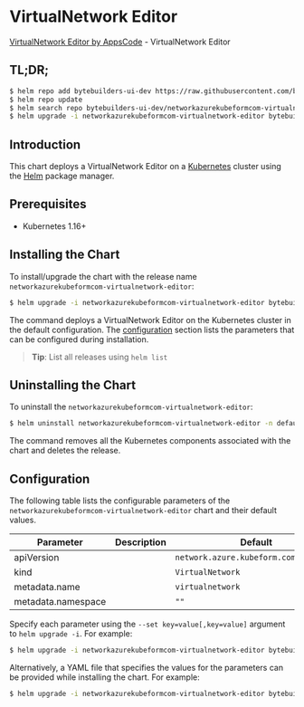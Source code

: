 # VirtualNetwork Editor

[VirtualNetwork Editor by AppsCode](https://byte.builders) - VirtualNetwork Editor

## TL;DR;

```bash
$ helm repo add bytebuilders-ui-dev https://raw.githubusercontent.com/bytebuilders/ui-wizards/
$ helm repo update
$ helm search repo bytebuilders-ui-dev/networkazurekubeformcom-virtualnetwork-editor --version=v0.4.17
$ helm upgrade -i networkazurekubeformcom-virtualnetwork-editor bytebuilders-ui-dev/networkazurekubeformcom-virtualnetwork-editor -n default --create-namespace --version=v0.4.17
```

## Introduction

This chart deploys a VirtualNetwork Editor on a [Kubernetes](http://kubernetes.io) cluster using the [Helm](https://helm.sh) package manager.

## Prerequisites

- Kubernetes 1.16+

## Installing the Chart

To install/upgrade the chart with the release name `networkazurekubeformcom-virtualnetwork-editor`:

```bash
$ helm upgrade -i networkazurekubeformcom-virtualnetwork-editor bytebuilders-ui-dev/networkazurekubeformcom-virtualnetwork-editor -n default --create-namespace --version=v0.4.17
```

The command deploys a VirtualNetwork Editor on the Kubernetes cluster in the default configuration. The [configuration](#configuration) section lists the parameters that can be configured during installation.

> **Tip**: List all releases using `helm list`

## Uninstalling the Chart

To uninstall the `networkazurekubeformcom-virtualnetwork-editor`:

```bash
$ helm uninstall networkazurekubeformcom-virtualnetwork-editor -n default
```

The command removes all the Kubernetes components associated with the chart and deletes the release.

## Configuration

The following table lists the configurable parameters of the `networkazurekubeformcom-virtualnetwork-editor` chart and their default values.

|     Parameter      | Description |                     Default                      |
|--------------------|-------------|--------------------------------------------------|
| apiVersion         |             | <code>network.azure.kubeform.com/v1alpha1</code> |
| kind               |             | <code>VirtualNetwork</code>                      |
| metadata.name      |             | <code>virtualnetwork</code>                      |
| metadata.namespace |             | <code>""</code>                                  |


Specify each parameter using the `--set key=value[,key=value]` argument to `helm upgrade -i`. For example:

```bash
$ helm upgrade -i networkazurekubeformcom-virtualnetwork-editor bytebuilders-ui-dev/networkazurekubeformcom-virtualnetwork-editor -n default --create-namespace --version=v0.4.17 --set apiVersion=network.azure.kubeform.com/v1alpha1
```

Alternatively, a YAML file that specifies the values for the parameters can be provided while
installing the chart. For example:

```bash
$ helm upgrade -i networkazurekubeformcom-virtualnetwork-editor bytebuilders-ui-dev/networkazurekubeformcom-virtualnetwork-editor -n default --create-namespace --version=v0.4.17 --values values.yaml
```
